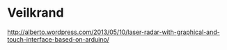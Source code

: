 # Veilkrand
http://alberto.wordpress.com/2013/05/10/laser-radar-with-graphical-and-touch-interface-based-on-arduino/
